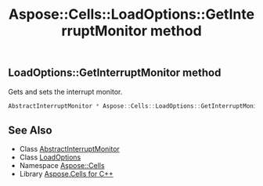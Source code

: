 ﻿---
title: Aspose::Cells::LoadOptions::GetInterruptMonitor method
linktitle: GetInterruptMonitor
second_title: Aspose.Cells for C++ API Reference
description: 'Aspose::Cells::LoadOptions::GetInterruptMonitor method. Gets and sets the interrupt monitor in C++.'
type: docs
weight: 1900
url: /cpp/aspose.cells/loadoptions/getinterruptmonitor/
---
## LoadOptions::GetInterruptMonitor method


Gets and sets the interrupt monitor.

```cpp
AbstractInterruptMonitor * Aspose::Cells::LoadOptions::GetInterruptMonitor()
```

## See Also

* Class [AbstractInterruptMonitor](../../abstractinterruptmonitor/)
* Class [LoadOptions](../)
* Namespace [Aspose::Cells](../../)
* Library [Aspose.Cells for C++](../../../)
